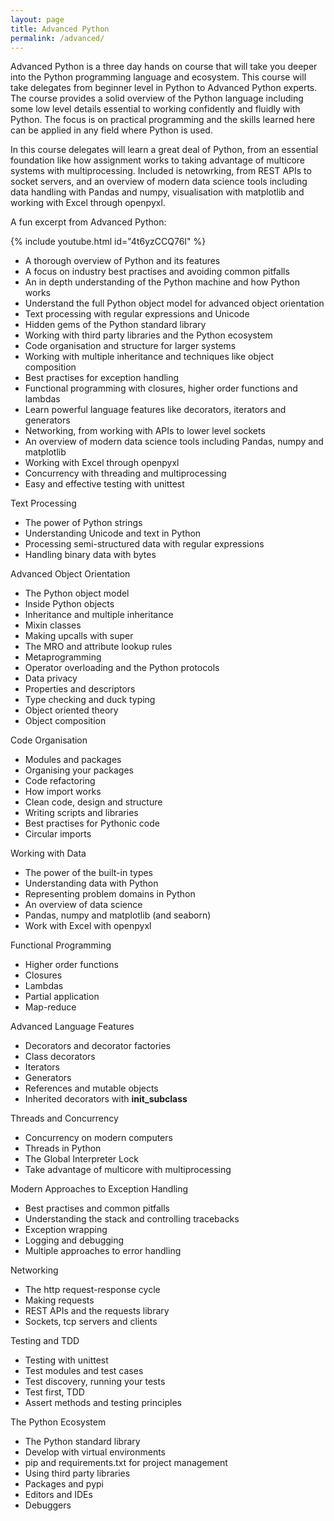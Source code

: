 ```yaml
---
layout: page
title: Advanced Python
permalink: /advanced/
---
```


Advanced Python is a three day hands on course that will take you deeper into the Python programming language and ecosystem. This course will take delegates from beginner level in Python to Advanced Python experts. The course provides a solid overview of the Python language including some low level details essential to working confidently and fluidly with Python. The focus is on practical programming and the skills learned here can be applied in any field where Python is used.

In this course delegates will learn a great deal of Python, from an essential foundation like how assignment works to taking advantage of multicore systems with multiprocessing. Included is netowrking, from REST APIs to socket servers, and an overview of modern data science tools including data handling with Pandas and numpy, visualisation with matplotlib and working with Excel through openpyxl. 


A fun excerpt from Advanced Python:

{% include youtube.html id="4t6yzCCQ76I" %}


* A thorough overview of Python and its features
* A focus on industry best practises and avoiding common pitfalls
* An in depth understanding of the Python machine and how Python works
* Understand the full Python object model for advanced object orientation
* Text processing with regular expressions and Unicode
* Hidden gems of the Python standard library
* Working with third party libraries and the Python ecosystem
* Code organisation and structure for larger systems
* Working with multiple inheritance and techniques like object composition
* Best practises for exception handling
* Functional programming with closures, higher order functions and lambdas
* Learn powerful language features like decorators, iterators and generators
* Networking, from working with APIs to lower level sockets
* An overview of modern data science tools including Pandas, numpy and matplotlib
* Working with Excel through openpyxl
* Concurrency with threading and multiprocessing
* Easy and effective testing with unittest


Text Processing

* The power of Python strings
* Understanding Unicode and text in Python
* Processing semi-structured data with regular expressions
* Handling binary data with bytes

Advanced Object Orientation

* The Python object model
* Inside Python objects
* Inheritance and multiple inheritance
* Mixin classes
* Making upcalls with super
* The MRO and attribute lookup rules
* Metaprogramming
* Operator overloading and the Python protocols
* Data privacy
* Properties and descriptors
* Type checking and duck typing
* Object oriented theory
* Object composition

Code Organisation

* Modules and packages
* Organising your packages
* Code refactoring
* How import works
* Clean code, design and structure
* Writing scripts and libraries
* Best practises for Pythonic code
* Circular imports

Working with Data

* The power of the built-in types
* Understanding data with Python
* Representing problem domains in Python
* An overview of data science
* Pandas, numpy and matplotlib (and seaborn)
* Work with Excel with openpyxl

Functional Programming

* Higher order functions
* Closures
* Lambdas
* Partial application
* Map-reduce

Advanced Language Features

* Decorators and decorator factories
* Class decorators
* Iterators
* Generators
* References and mutable objects
* Inherited decorators with __init_subclass__

Threads and Concurrency

* Concurrency on modern computers
* Threads in Python
* The Global Interpreter Lock
* Take advantage of multicore with multiprocessing

Modern Approaches to Exception Handling

* Best practises and common pitfalls
* Understanding the stack and controlling tracebacks
* Exception wrapping
* Logging and debugging
* Multiple approaches to error handling

Networking

* The http request-response cycle
* Making requests
* REST APIs and the requests library
* Sockets, tcp servers and clients

Testing and TDD

* Testing with unittest
* Test modules and test cases
* Test discovery, running your tests
* Test first, TDD
* Assert methods and testing principles

The Python Ecosystem

* The Python standard library
* Develop with virtual environments
* pip and requirements.txt for project management
* Using third party libraries
* Packages and pypi
* Editors and IDEs
* Debuggers